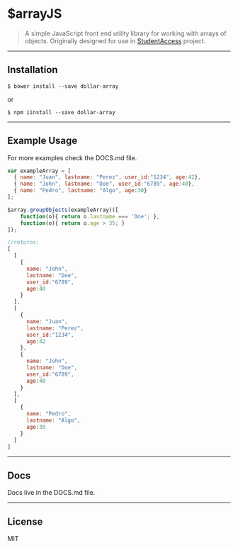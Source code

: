# $arrayJS

>A simple JavaScript front end utility library for working with arrays of objects. Originally designed for use in [StudentAccess](https://github.com/ncai-developers/studentaccess) project.

----
## Installation
```
$ bower install --save dollar-array
```
or
```
$ npm iinstall --save dollar-array
```
----
## Example Usage
For more examples check the DOCS.md file.
```js
var exampleArray = [
  { name: "Juan", lastname: "Perez", user_id:"1234", age:42},
  { name: "John", lastname: "Doe", user_id:"6789", age:40},
  { name: "Pedro", lastname: "Algo", age:30}
];

$array.groupObjects(exampleArray)([
	function(o){ return o.lastname === 'Doe'; },
	function(o){ return o.age > 35; }
]);

//returns:
[
  [
    {
      name: "John",
      lastname: "Doe",
      user_id:"6789",
      age:40
    }
  ],
  [
    {
      name: "Juan",
      lastname: "Perez",
      user_id:"1234",
      age:42
    },
    {
      name: "John",
      lastname: "Doe",
      user_id:"6789",
      age:40
    }
  ],
  [
    {
      name: "Pedro",
      lastname: "Algo",
      age:30
    }
  ]
]
```
----
## Docs
Docs live in the DOCS.md file.

----
## License
MIT

